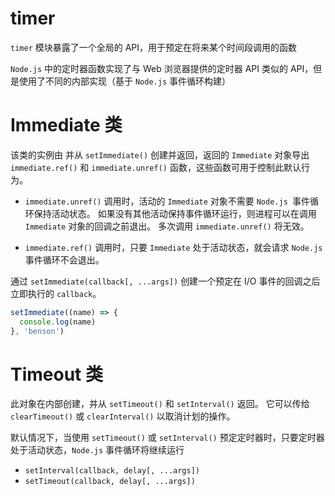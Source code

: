 # timer

`timer` 模块暴露了一个全局的 API，用于预定在将来某个时间段调用的函数

`Node.js` 中的定时器函数实现了与 Web 浏览器提供的定时器 API 类似的 API，但是使用了不同的内部实现（基于 `Node.js` 事件循环构建）

# Immediate 类

该类的实例由 并从 `setImmediate()` 创建并返回，返回的 `Immediate` 对象导出 `immediate.ref()` 和 `immediate.unref()` 函数，这些函数可用于控制此默认行为。

- `immediate.unref()` 调用时，活动的 `Immediate` 对象不需要 `Node.js `事件循环保持活动状态。 如果没有其他活动保持事件循环运行，则进程可以在调用 `Immediate` 对象的回调之前退出。 多次调用 `immediate.unref()` 将无效。

- `immediate.ref()`  调用时，只要 `Immediate` 处于活动状态，就会请求 `Node.js` 事件循环不会退出。

通过 `setImmediate(callback[, ...args])` 创建一个预定在 I/O 事件的回调之后立即执行的 `callback`。

```js
setImmediate((name) => {
  console.log(name)
}, 'benson')
```

# Timeout 类

此对象在内部创建，并从 `setTimeout()` 和 `setInterval()` 返回。 它可以传给 `clearTimeout()` 或 `clearInterval()` 以取消计划的操作。

默认情况下，当使用 `setTimeout()` 或 `setInterval()` 预定定时器时，只要定时器处于活动状态，`Node.js` 事件循环将继续运行

- `setInterval(callback, delay[, ...args])`
- `setTimeout(callback, delay[, ...args])`
